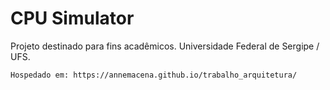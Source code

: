 # CPU Simulator
Projeto destinado para fins acadêmicos. Universidade Federal de Sergipe / UFS.
```
Hospedado em: https://annemacena.github.io/trabalho_arquitetura/
```
